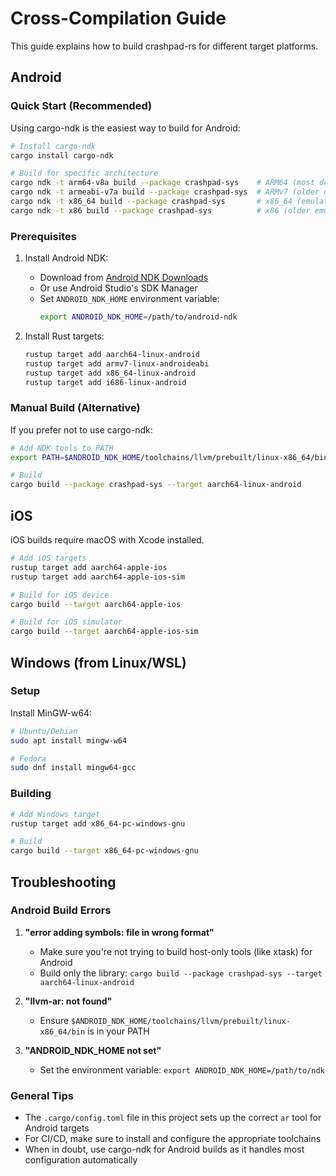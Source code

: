 # Cross-Compilation Guide

This guide explains how to build crashpad-rs for different target platforms.

## Android

### Quick Start (Recommended)

Using cargo-ndk is the easiest way to build for Android:

```bash
# Install cargo-ndk
cargo install cargo-ndk

# Build for specific architecture
cargo ndk -t arm64-v8a build --package crashpad-sys    # ARM64 (most devices)
cargo ndk -t armeabi-v7a build --package crashpad-sys  # ARMv7 (older devices)
cargo ndk -t x86_64 build --package crashpad-sys       # x86_64 (emulators)
cargo ndk -t x86 build --package crashpad-sys          # x86 (older emulators)
```

### Prerequisites

1. Install Android NDK:
   - Download from [Android NDK Downloads](https://developer.android.com/ndk/downloads)
   - Or use Android Studio's SDK Manager
   - Set `ANDROID_NDK_HOME` environment variable:
     ```bash
     export ANDROID_NDK_HOME=/path/to/android-ndk
     ```

2. Install Rust targets:
   ```bash
   rustup target add aarch64-linux-android
   rustup target add armv7-linux-androideabi
   rustup target add x86_64-linux-android
   rustup target add i686-linux-android
   ```

### Manual Build (Alternative)

If you prefer not to use cargo-ndk:

```bash
# Add NDK tools to PATH
export PATH=$ANDROID_NDK_HOME/toolchains/llvm/prebuilt/linux-x86_64/bin:$PATH

# Build
cargo build --package crashpad-sys --target aarch64-linux-android
```

## iOS

iOS builds require macOS with Xcode installed.

```bash
# Add iOS targets
rustup target add aarch64-apple-ios
rustup target add aarch64-apple-ios-sim

# Build for iOS device
cargo build --target aarch64-apple-ios

# Build for iOS simulator
cargo build --target aarch64-apple-ios-sim
```

## Windows (from Linux/WSL)

### Setup

Install MinGW-w64:
```bash
# Ubuntu/Debian
sudo apt install mingw-w64

# Fedora
sudo dnf install mingw64-gcc
```

### Building

```bash
# Add Windows target
rustup target add x86_64-pc-windows-gnu

# Build
cargo build --target x86_64-pc-windows-gnu
```

## Troubleshooting

### Android Build Errors

1. **"error adding symbols: file in wrong format"**
   - Make sure you're not trying to build host-only tools (like xtask) for Android
   - Build only the library: `cargo build --package crashpad-sys --target aarch64-linux-android`

2. **"llvm-ar: not found"**
   - Ensure `$ANDROID_NDK_HOME/toolchains/llvm/prebuilt/linux-x86_64/bin` is in your PATH

3. **"ANDROID_NDK_HOME not set"**
   - Set the environment variable: `export ANDROID_NDK_HOME=/path/to/ndk`

### General Tips

- The `.cargo/config.toml` file in this project sets up the correct `ar` tool for Android targets
- For CI/CD, make sure to install and configure the appropriate toolchains
- When in doubt, use cargo-ndk for Android builds as it handles most configuration automatically